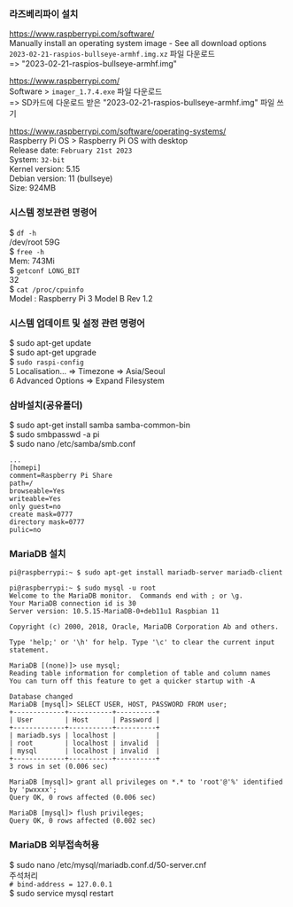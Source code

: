 

### 라즈베리파이 설치
https://www.raspberrypi.com/software/  
Manually install an operating system image - See all download options  
```2023-02-21-raspios-bullseye-armhf.img.xz``` 파일 다운로드  
=> "2023-02-21-raspios-bullseye-armhf.img"  

https://www.raspberrypi.com/  
Software > ```imager_1.7.4.exe``` 파일 다운로드  
=> SD카드에 다운로드 받은 "2023-02-21-raspios-bullseye-armhf.img" 파일 쓰기  

https://www.raspberrypi.com/software/operating-systems/  
Raspberry Pi OS > Raspberry Pi OS with desktop  
Release date: ```February 21st 2023```  
System: ```32-bit```  
Kernel version: 5.15  
Debian version: 11 (bullseye)  
Size: 924MB  


### 시스템 정보관련 명령어
$ ```df -h```  
/dev/root        59G  
$ ```free -h```  
Mem:           743Mi  
$ ```getconf LONG_BIT```  
32  
$ ```cat /proc/cpuinfo```  
Model : Raspberry Pi 3 Model B Rev 1.2  

### 시스템 업데이트 및 설정 관련 명령어
$ sudo apt-get update    
$ sudo apt-get upgrade    
$ ```sudo raspi-config```  
5 Localisation... => Timezone => Asia/Seoul  
6 Advanced Options => Expand Filesystem  

### 삼바설치(공유폴더)
$ sudo apt-get install samba samba-common-bin  
$ sudo smbpasswd -a pi  
$ sudo nano /etc/samba/smb.conf  
```
...
[homepi]
comment=Raspberry Pi Share
path=/
browseable=Yes
writeable=Yes
only guest=no
create mask=0777
directory mask=0777
pulic=no
```

### MariaDB 설치
```
pi@raspberrypi:~ $ sudo apt-get install mariadb-server mariadb-client

pi@raspberrypi:~ $ sudo mysql -u root
Welcome to the MariaDB monitor.  Commands end with ; or \g.
Your MariaDB connection id is 30
Server version: 10.5.15-MariaDB-0+deb11u1 Raspbian 11

Copyright (c) 2000, 2018, Oracle, MariaDB Corporation Ab and others.

Type 'help;' or '\h' for help. Type '\c' to clear the current input statement.

MariaDB [(none)]> use mysql;
Reading table information for completion of table and column names
You can turn off this feature to get a quicker startup with -A

Database changed
MariaDB [mysql]> SELECT USER, HOST, PASSWORD FROM user;
+-------------+-----------+----------+
| User        | Host      | Password |
+-------------+-----------+----------+
| mariadb.sys | localhost |          |
| root        | localhost | invalid  |
| mysql       | localhost | invalid  |
+-------------+-----------+----------+
3 rows in set (0.006 sec)

MariaDB [mysql]> grant all privileges on *.* to 'root'@'%' identified by 'pwxxxx';
Query OK, 0 rows affected (0.006 sec)

MariaDB [mysql]> flush privileges;
Query OK, 0 rows affected (0.002 sec)
```

### MariaDB 외부접속허용
$ sudo nano /etc/mysql/mariadb.conf.d/50-server.cnf  
주석처리   
```# bind-address = 127.0.0.1```  
$ sudo service mysql restart  


